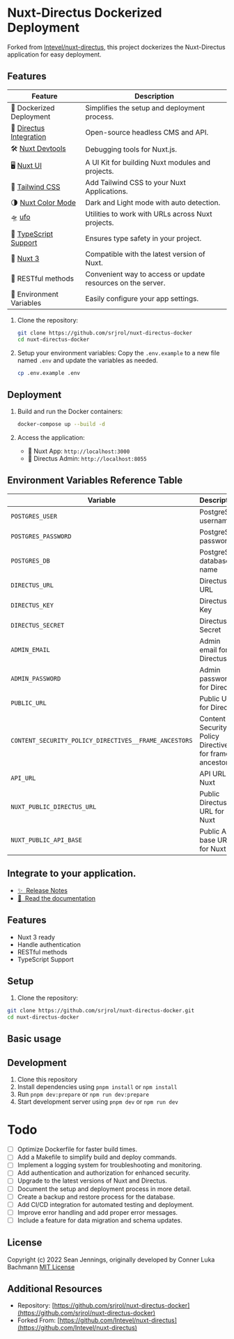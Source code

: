 # Nuxt-Directus Dockerized Deployment

Forked from [Intevel/nuxt-directus](https://github.com/Intevel/nuxt-directus), this project dockerizes the Nuxt-Directus application for easy deployment.

## Features

| Feature                                                         | Description                                                   |
|-----------------------------------------------------------------|---------------------------------------------------------------|
| 🐳 Dockerized Deployment                                        | Simplifies the setup and deployment process.                  |
| 🐰 [Directus Integration](https://github.com/directus/directus) | Open-source headless CMS and API.                             |
| 🛠️ [Nuxt Devtools](https://github.com/nuxt/devtools)           | Debugging tools for Nuxt.js.                                  |
| 🖥️ [Nuxt UI](https://github.com/nuxt/ui)                       | A UI Kit for building Nuxt modules and projects.             |
| 🍬 [Tailwind CSS](https://github.com/nuxt-modules/tailwindcss)  | Add Tailwind CSS to your Nuxt Applications.                  |
| 🌗 [Nuxt Color Mode](https://github.com/nuxt-modules/color-mode)| Dark and Light mode with auto detection.                     |
| 🛸 [ufo](https://github.com/unjs/ufo)                          | Utilities to work with URLs across Nuxt projects.            |
| 📜 [TypeScript Support](https://github.com/microsoft/TypeScript)| Ensures type safety in your project.                          |
| 🚀 [Nuxt 3](https://github.com/nuxt/nuxt)                      | Compatible with the latest version of Nuxt.                   |
| 🔗 RESTful methods                                              | Convenient way to access or update resources on the server.  |
| 🔑 Environment Variables                                        | Easily configure your app settings.                           |

1. Clone the repository:
   ```bash
   git clone https://github.com/srjrol/nuxt-directus-docker
   cd nuxt-directus-docker
   ```

2. Setup your environment variables:
   Copy the `.env.example` to a new file named `.env` and update the variables as needed.
   ```bash
   cp .env.example .env
   ```

## Deployment

1. Build and run the Docker containers:
   ```bash
   docker-compose up --build -d
   ```

2. Access the application:
   - 🚀 Nuxt App: `http://localhost:3000`
   - 🐰 Directus Admin: `http://localhost:8055`

## Environment Variables Reference Table

| Variable                                       | Description                                                   |
|------------------------------------------------|---------------------------------------------------------------|
| `POSTGRES_USER`                                | PostgreSQL username                                           |
| `POSTGRES_PASSWORD`                            | PostgreSQL password                                           |
| `POSTGRES_DB`                                  | PostgreSQL database name                                      |
| `DIRECTUS_URL`                                 | Directus URL                                                  |
| `DIRECTUS_KEY`                                 | Directus Key                                                  |
| `DIRECTUS_SECRET`                              | Directus Secret                                               |
| `ADMIN_EMAIL`                                  | Admin email for Directus                                      |
| `ADMIN_PASSWORD`                               | Admin password for Directus                                   |
| `PUBLIC_URL`                                   | Public URL for Directus                                       |
| `CONTENT_SECURITY_POLICY_DIRECTIVES__FRAME_ANCESTORS` | Content Security Policy Directives for frame ancestors |
| `API_URL`                                      | API URL for Nuxt                                              |
| `NUXT_PUBLIC_DIRECTUS_URL`                     | Public Directus URL for Nuxt                                  |
| `NUXT_PUBLIC_API_BASE`                         | Public API base URL for Nuxt                                  |

## Integrate  to your  application.

- [✨ &nbsp;Release Notes](https://github.com/directus-community/nuxt-directus/releases)
- [📖 &nbsp;Read the documentation](https://nuxt-directus.site/)

## Features

- Nuxt 3 ready
- Handle authentication
- RESTful methods
- TypeScript Support

## Setup

1. Clone the repository:
```bash
git clone https://github.com/srjrol/nuxt-directus-docker.git
cd nuxt-directus-docker
```

## Basic usage

## Development

1. Clone this repository
2. Install dependencies using `pnpm install` or `npm install`
3. Run `pnpm dev:prepare` or `npm run dev:prepare`
4. Start development server using `pnpm dev` or `npm run dev`

# Todo

- [ ] Optimize Dockerfile for faster build times.
- [ ] Add a Makefile to simplify build and deploy commands.
- [ ] Implement a logging system for troubleshooting and monitoring.
- [ ] Add authentication and authorization for enhanced security.
- [ ] Upgrade to the latest versions of Nuxt and Directus.
- [ ] Document the setup and deployment process in more detail.
- [ ] Create a backup and restore process for the database.
- [ ] Add CI/CD integration for automated testing and deployment.
- [ ] Improve error handling and add proper error messages.
- [ ] Include a feature for data migration and schema updates.

## License

Copyright (c) 2022 Sean Jennings, originally developed by Conner Luka Bachmann
[MIT License](./LICENSE)

## Additional Resources

- Repository: [https://github.com/srjrol/nuxt-directus-docker](https://github.com/srjrol/nuxt-directus-docker)
- Forked From: [https://github.com/Intevel/nuxt-directus](https://github.com/Intevel/nuxt-directus)